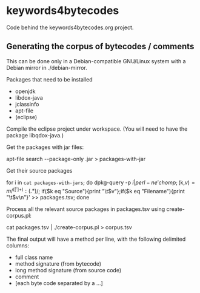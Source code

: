 keywords4bytecodes
==================

Code behind the keywords4bytecodes.org project.



Generating the corpus of bytecodes / comments
---------------------------------------------

This can be done only in a Debian-compatible GNU/Linux system with a Debian mirror in ./debian-mirror.

Packages that need to be installed

* openjdk
* libdox-java
* jclassinfo
* apt-file
* (eclipse)

Compile the eclipse project under workspace. (You will need to have
the package libqdox-java.)

Get the packages with jar files:

  apt-file search --package-only .jar > packages-with-jar

Get their source packages

  for i in `cat packages-with-jars`; do dpkg-query -p $i | perl -ne 'chomp; ($k,$v)=m/^([^:]+): (.*)$/; if($k eq "Source"){print "\t$v"};if($k eq "Filename"){print "\t$v\n"}' >> packages.tsv; done

Process all the relevant source packages in packages.tsv using create-corpus.pl:

  cat packages.tsv | ./create-corpus.pl > corpus.tsv

The final output will have a method per line, with the following <TAB> delimited columns:

* full class name
* method signature (from bytecode)
* long method signature (from source code)
* comment
* [each byte code separated by a <TAB>...]

